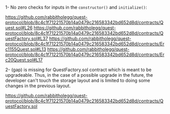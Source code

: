 1- No zero checks for inputs in the ```constructor()``` and ```initialize()```:

https://github.com/rabbitholegg/quest-protocol/blob/8c4c1f71221570b14a0479c216583342bd652d8d/contracts/Quest.sol#L26
https://github.com/rabbitholegg/quest-protocol/blob/8c4c1f71221570b14a0479c216583342bd652d8d/contracts/QuestFactory.sol#L37
https://github.com/rabbitholegg/quest-protocol/blob/8c4c1f71221570b14a0479c216583342bd652d8d/contracts/Erc1155Quest.sol#L13
https://github.com/rabbitholegg/quest-protocol/blob/8c4c1f71221570b14a0479c216583342bd652d8d/contracts/Erc20Quest.sol#L17

2- (gap) is missing for QuestFactory.sol contract which is meant to be upgradeable. Thus, in the case of a possible upgrade in the future, the developer can't touch the storage layout and is limited to doing some changes in the previous layout.

https://github.com/rabbitholegg/quest-protocol/blob/8c4c1f71221570b14a0479c216583342bd652d8d/contracts/QuestFactory.sol